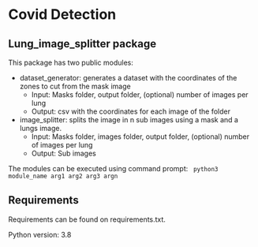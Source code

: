 # Covid Detection

## Lung_image_splitter package

This package has two public modules:
- dataset_generator: generates a dataset with the coordinates of the zones to cut from the mask image
  - Input: Masks folder, output folder, (optional) number of images per lung
  - Output: csv with the coordinates for each image of the folder
- image_splitter: splits the image in n sub images using a mask and a lungs image.
  - Input: Masks folder, images folder, output folder, (optional) number of images per lung
  - Output: Sub images


The modules can be executed using command prompt:
`` python3 module_name arg1 arg2 arg3 argn``

## Requirements
Requirements can be found on requirements.txt. 

Python version: 3.8
